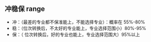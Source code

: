 ## 冲稳保 range

* 冲：（最差的专业都不保准能上，不能选择专业）：概率在 55%-80%
* 稳：（位次转换后，不太好的专业能上，专业选择范围小）80%-95%
* 保：（ 位次转换后，好的专业也能上，专业选择范围大）95%以上
